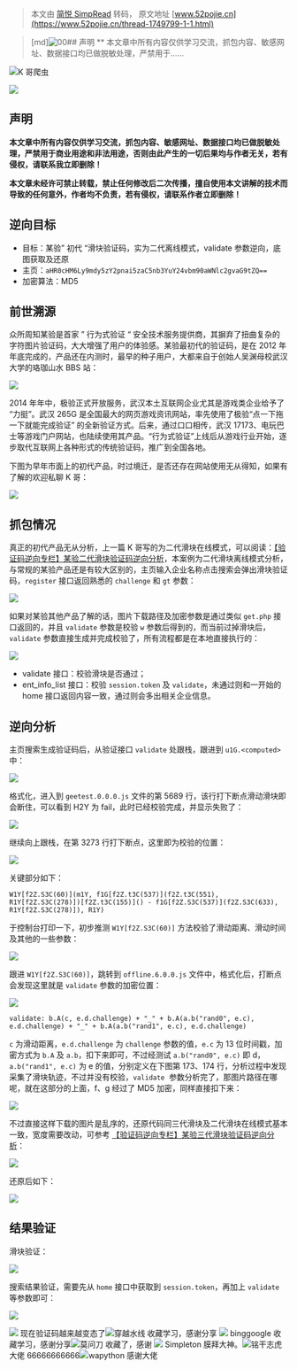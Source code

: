 > 本文由 [简悦 SimpRead](http://ksria.com/simpread/) 转码， 原文地址 [www.52pojie.cn](https://www.52pojie.cn/thread-1749799-1-1.html)

> [md]![00](https://s1.ax1x.com/2023/01/17/pS158N6.png)## 声明 ** 本文章中所有内容仅供学习交流，抓包内容、敏感网址、数据接口均已做脱敏处理，严禁用于......

![](https://avatar.52pojie.cn/data/avatar/002/00/22/41_avatar_middle.jpg)K 哥爬虫

![](https://s1.ax1x.com/2023/01/17/pS158N6.png)

声明
--

**本文章中所有内容仅供学习交流，抓包内容、敏感网址、数据接口均已做脱敏处理，严禁用于商业用途和非法用途，否则由此产生的一切后果均与作者无关，若有侵权，请联系我立即删除！**

**本文章未经许可禁止转载，禁止任何修改后二次传播，擅自使用本文讲解的技术而导致的任何意外，作者均不负责，若有侵权，请联系作者立即删除！**

逆向目标
----

*   目标：某验” 初代 “滑块验证码，实为二代离线模式，validate 参数逆向，底图获取及还原
*   主页：`aHR0cHM6Ly9mdy5zY2pnai5zaC5nb3YuY24vbm90aWNlc2gvaG9tZQ==`
*   加密算法：MD5

前世溯源
----

众所周知某验是首家 ” 行为式验证 “ 安全技术服务提供商，其摒弃了扭曲复杂的字符图片验证码，大大增强了用户的体验感。某验最初代的验证码，是在 2012 年年底完成的，产品还在内测时，最早的种子用户，大都来自于创始人吴渊母校武汉大学的珞珈山水 BBS 站：

![](https://s1.ax1x.com/2023/01/17/pS15qv4.jpg)

2014 年年中，极验正式开放服务，武汉本土互联网企业尤其是游戏类企业给予了 “力挺”。武汉 265G 是全国最大的网页游戏资讯网站，率先使用了极验“点一下拖一下就能完成验证” 的全新验证方式。后来，通过口口相传，武汉 17173、电玩巴士等游戏门户网站，也陆续使用其产品。“行为式验证”上线后从游戏行业开始，逐步取代互联网上各种形式的传统验证码，推广到全国各地。

下图为早年市面上的初代产品，时过境迁，是否还存在网站使用无从得知，如果有了解的欢迎私聊 K 哥：

![](https://s1.ax1x.com/2023/01/17/pS1IWRO.png)

抓包情况
----

真正的初代产品无从分析，上一篇 K 哥写的为二代滑块在线模式，可以阅读：[【验证码逆向专栏】某验二代滑块验证码逆向分析](https://mp.weixin.qq.com/s/O2oPqmyvRU9s07bC_XqZAQ)，本案例为二代滑块离线模式分析，与常规的某验产品还是有较大区别的，主页输入企业名称点击搜索会弹出滑块验证码，`register` 接口返回熟悉的 `challenge` 和 `gt` 参数：

![](https://s1.ax1x.com/2023/01/17/pS1HKTs.png)

如果对某验其他产品了解的话，图片下载路径及加密参数是通过类似 `get.php` 接口返回的，并且 `validate` 参数是校验 `w` 参数后得到的，而当前过掉滑块后，`validate` 参数直接生成并完成校验了，所有流程都是在本地直接执行的：

![](https://s1.ax1x.com/2023/01/17/pS1HNm4.png)

*   validate 接口：校验滑块是否通过；
*   ent_info_list 接口：校验 `session.token` 及 `validate`，未通过则和一开始的 home 接口返回内容一致，通过则会多出相关企业信息。

逆向分析
----

主页搜索生成验证码后，从验证接口 `validate` 处跟栈，跟进到 `u1G.<computed>` 中：

![](https://s1.ax1x.com/2023/01/17/pS1blHH.png)

格式化，进入到 `geetest.0.0.0.js` 文件的第 5689 行，该行打下断点滑动滑块即会断住，可以看到 H2Y 为 fail，此时已经校验完成，并显示失败了：

![](https://s1.ax1x.com/2023/01/17/pS1bc80.png)

继续向上跟栈，在第 3273 行打下断点，这里即为校验的位置：

![](https://s1.ax1x.com/2023/01/17/pS1bOKO.png)

关键部分如下：

```
W1Y[f2Z.S3C(60)](m1Y, f1G[f2Z.t3C(537)](f2Z.t3C(551), R1Y[f2Z.S3C(278)])[f2Z.t3C(155)]() - f1G[f2Z.S3C(537)](f2Z.S3C(633), R1Y[f2Z.S3C(278)]), R1Y)
```

于控制台打印一下，初步推测 `W1Y[f2Z.S3C(60)]` 方法校验了滑动距离、滑动时间及其他的一些参数：

![](https://s1.ax1x.com/2023/01/17/pS1qWWt.png)

跟进 `W1Y[f2Z.S3C(60)]`，跳转到 `offline.6.0.0.js` 文件中，格式化后，打断点会发现这里就是 `validate` 参数的加密位置：

![](https://s1.ax1x.com/2023/01/17/pS1LeOO.png)

```
validate: b.A(c, e.d.challenge) + "_" + b.A(a.b("rand0", e.c), e.d.challenge) + "_" + b.A(a.b("rand1", e.c), e.d.challenge)
```

`c` 为滑动距离，`e.d.challenge` 为 `challenge` 参数的值，`e.c` 为 13 位时间戳，加密方式为 `b.A` 及 `a.b`，扣下来即可，不过经测试 `a.b("rand0", e.c)` 即 d，`a.b("rand1", e.c)` 为 e 的值，分别定义在下图第 173、174 行，分析过程中发现采集了滑块轨迹，不过并没有校验，`validate`  参数分析完了，那图片路径在哪呢，就在这部分的上面，f、g 经过了 MD5 加密，同样直接扣下来：

![](https://s1.ax1x.com/2023/01/17/pS1OlbF.png)

不过直接这样下载的图片是乱序的，还原代码同三代滑块及二代滑块在线模式基本一致，宽度需要改动，可参考 [【验证码逆向专栏】某验三代滑块验证码逆向分析](https://mp.weixin.qq.com/s/KmjGX_4LHRzceZjgsPPugw)：

![](https://s1.ax1x.com/2023/01/17/pS1OdKK.png)

还原后如下：

![](https://s1.ax1x.com/2023/01/17/pS1O5Vg.png)

结果验证
----

滑块验证：

![](https://s1.ax1x.com/2023/01/18/pS3M6vq.png)

搜索结果验证，需要先从 `home` 接口中获取到 `session.token`，再加上 `validate` 等参数即可：

![](https://s1.ax1x.com/2023/01/18/pS3M2rV.png)

 ![](https://avatar.52pojie.cn/images/noavatar_middle.gif) 现在验证码越来越变态了![](https://avatar.52pojie.cn/images/noavatar_middle.gif)穿越水线 收藏学习，感谢分享 ![](https://avatar.52pojie.cn/data/avatar/000/73/84/40_avatar_middle.jpg) binggoogle 收藏学习，感谢分享![](https://avatar.52pojie.cn/images/noavatar_middle.gif)莫问刀 收藏了，感谢 ![](https://avatar.52pojie.cn/images/noavatar_middle.gif) Simpleton 膜拜大神。![](https://avatar.52pojie.cn/images/noavatar_middle.gif)铭干志虎 大佬 66666666666![](https://avatar.52pojie.cn/images/noavatar_middle.gif)wapython 感谢大佬